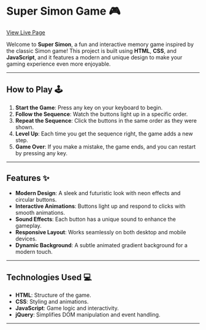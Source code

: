 # Super Simon Game 🎮

[View Live Page](https://sandrodevx.github.io/Simon-Game/)

Welcome to **Super Simon**, a fun and interactive memory game inspired by the classic Simon game! This project is built using **HTML**, **CSS**, and **JavaScript**, and it features a modern and unique design to make your gaming experience even more enjoyable.

---

## How to Play 🕹️

1. **Start the Game**: Press any key on your keyboard to begin.
2. **Follow the Sequence**: Watch the buttons light up in a specific order.
3. **Repeat the Sequence**: Click the buttons in the same order as they were shown.
4. **Level Up**: Each time you get the sequence right, the game adds a new step.
5. **Game Over**: If you make a mistake, the game ends, and you can restart by pressing any key.

---

## Features ✨

- **Modern Design**: A sleek and futuristic look with neon effects and circular buttons.
- **Interactive Animations**: Buttons light up and respond to clicks with smooth animations.
- **Sound Effects**: Each button has a unique sound to enhance the gameplay.
- **Responsive Layout**: Works seamlessly on both desktop and mobile devices.
- **Dynamic Background**: A subtle animated gradient background for a modern touch.

---

## Technologies Used 💻

- **HTML**: Structure of the game.
- **CSS**: Styling and animations.
- **JavaScript**: Game logic and interactivity.
- **jQuery**: Simplifies DOM manipulation and event handling.

---

